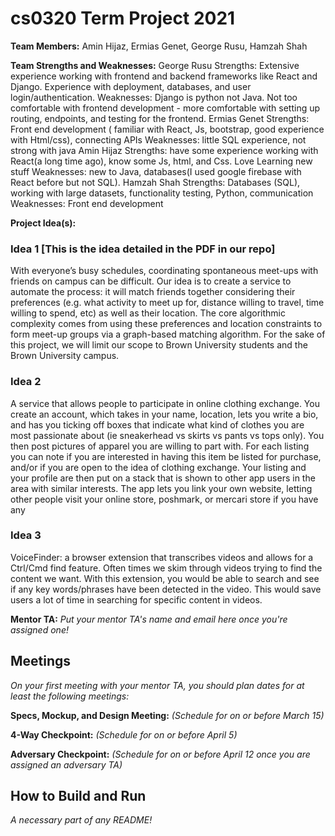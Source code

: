 # cs0320 Term Project 2021

**Team Members:** Amin Hijaz, Ermias Genet, George Rusu, Hamzah Shah

**Team Strengths and Weaknesses:**
George Rusu
Strengths: Extensive experience working with frontend and backend frameworks like React and Django. Experience with deployment, databases, and user login/authentication. 
Weaknesses: Django is python not Java. Not too comfortable with frontend development - more comfortable with setting up routing, endpoints, and testing for the frontend.
Ermias Genet
Strengths: Front end development ( familiar with React,  Js, bootstrap, good experience with Html/css), connecting APIs
Weaknesses: little SQL experience, not strong with java 
Amin Hijaz
Strengths: have some experience working with React(a long time ago), know some Js, html, and Css. Love Learning new stuff
Weaknesses: new to Java, databases(I used google firebase with React before but not SQL).
Hamzah Shah
Strengths: Databases (SQL), working with large datasets, functionality testing, Python, communication 
Weaknesses: Front end development


**Project Idea(s):**
### Idea 1 [This is the idea detailed in the PDF in our repo]
With everyone’s busy schedules, coordinating spontaneous meet-ups with friends on campus can be difficult. Our idea is to create a service to automate the process: it will match friends together considering their preferences (e.g. what activity to meet up for, distance willing to travel, time willing to spend, etc) as well as their location. The core algorithmic complexity comes from using these preferences and location constraints to form meet-up groups via a graph-based matching algorithm. For the sake of this project, we will limit our scope to Brown University students and the Brown University campus. 


### Idea 2
A service that allows people to participate in online clothing exchange. You create an account, which takes in your name, location, lets you write a bio, and has you ticking off boxes that indicate what kind of clothes you are most passionate about (ie sneakerhead vs skirts vs pants vs tops only). You then post pictures of apparel you are willing to part with. For each listing you can note if you are interested in having this item be listed for purchase, and/or if you are open to the idea of clothing exchange. Your listing and your profile are then put on a stack that is shown to other app users in the area with similar interests. The app lets you link your own website, letting other people visit your online store, poshmark, or mercari store if you have any

### Idea 3
VoiceFinder: a browser extension that transcribes videos and allows for a Ctrl/Cmd find feature. Often times we skim through videos trying to find the content we want. With this extension, you would be able to search and see if any key words/phrases have been detected in the video. This would save users a lot of time in searching for specific content in videos.

**Mentor TA:** _Put your mentor TA's name and email here once you're assigned one!_

## Meetings
_On your first meeting with your mentor TA, you should plan dates for at least the following meetings:_

**Specs, Mockup, and Design Meeting:** _(Schedule for on or before March 15)_

**4-Way Checkpoint:** _(Schedule for on or before April 5)_

**Adversary Checkpoint:** _(Schedule for on or before April 12 once you are assigned an adversary TA)_

## How to Build and Run
_A necessary part of any README!_
